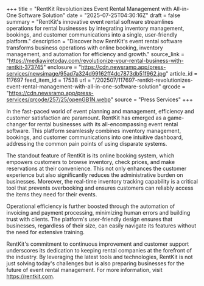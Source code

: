 +++
title = "RentKit Revolutionizes Event Rental Management with All-in-One Software Solution"
date = "2025-07-25T04:30:16Z"
draft = false
summary = "RentKit's innovative event rental software streamlines operations for rental businesses by integrating inventory management, bookings, and customer communications into a single, user-friendly platform."
description = "Discover how RentKit's event rental software transforms business operations with online booking, inventory management, and automation for efficiency and growth."
source_link = "https://mediawiretoday.com/revolutionize-your-rental-business-with-rentkit-373745"
enclosure = "https://cdn.newsramp.app/press-services/newsimage/95ad7a324d99162ff4dc7873db51f962.jpg"
article_id = 117697
feed_item_id = 17538
url = "/202507/117697-rentkit-revolutionizes-event-rental-management-with-all-in-one-software-solution"
qrcode = "https://cdn.newsramp.app/press-services/qrcode/257/25/openGB1N.webp"
source = "Press Services"
+++

<p>In the fast-paced world of event planning and management, efficiency and customer satisfaction are paramount. RentKit has emerged as a game-changer for rental businesses with its all-encompassing event rental software. This platform seamlessly combines inventory management, bookings, and customer communications into one intuitive dashboard, addressing the common pain points of using disparate systems.</p><p>The standout feature of RentKit is its online booking system, which empowers customers to browse inventory, check prices, and make reservations at their convenience. This not only enhances the customer experience but also significantly reduces the administrative burden on businesses. Moreover, the real-time inventory tracking capability is a critical tool that prevents overbooking and ensures customers can reliably access the items they need for their events.</p><p>Operational efficiency is further boosted through the automation of invoicing and payment processing, minimizing human errors and building trust with clients. The platform's user-friendly design ensures that businesses, regardless of their size, can easily navigate its features without the need for extensive training.</p><p>RentKit's commitment to continuous improvement and customer support underscores its dedication to keeping rental companies at the forefront of the industry. By leveraging the latest tools and technologies, RentKit is not just solving today's challenges but is also preparing businesses for the future of event rental management. For more information, visit <a href='https://rentkit.com' rel='nofollow' target='_blank'>https://rentkit.com</a>.</p>